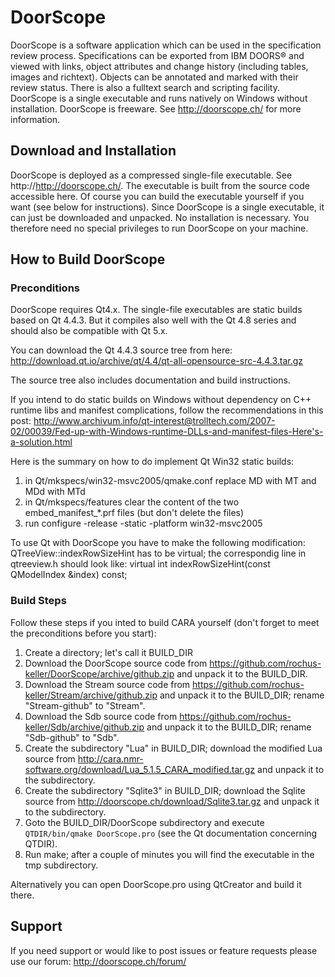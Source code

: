 # DoorScope
DoorScope is a software application which can be used in the specification review process. Specifications can be exported from IBM DOORS® and viewed with links, object attributes and change history (including tables, images and richtext). Objects can be annotated and marked with their review status. There is also a fulltext search and scripting facility. DoorScope is a single executable and runs natively on Windows without installation. DoorScope is freeware. See http://doorscope.ch/ for more information.

## Download and Installation
DoorScope is deployed as a compressed single-file executable. See http://http://doorscope.ch/. The executable is built from the source code accessible here. Of course you can build the executable yourself if you want (see below for instructions). Since DoorScope is a single executable, it can just be downloaded and unpacked. No installation is necessary. You therefore need no special privileges to run DoorScope on your machine. 

## How to Build DoorScope

### Preconditions
DoorScope requires Qt4.x. The single-file executables are static builds based on Qt 4.4.3. But it compiles also well with the Qt 4.8 series and should also be compatible with Qt 5.x. 

You can download the Qt 4.4.3 source tree from here: http://download.qt.io/archive/qt/4.4/qt-all-opensource-src-4.4.3.tar.gz

The source tree also includes documentation and build instructions.

If you intend to do static builds on Windows without dependency on C++ runtime libs and manifest complications, follow the recommendations in this post: http://www.archivum.info/qt-interest@trolltech.com/2007-02/00039/Fed-up-with-Windows-runtime-DLLs-and-manifest-files-Here's-a-solution.html

Here is the summary on how to do implement Qt Win32 static builds:
1. in Qt/mkspecs/win32-msvc2005/qmake.conf replace MD with MT and MDd with MTd
2. in Qt/mkspecs/features clear the content of the two embed_manifest_*.prf files (but don't delete the files)
3. run configure -release -static -platform win32-msvc2005

To use Qt with DoorScope you have to make the following modification: QTreeView::indexRowSizeHint has to be virtual; the correspondig line in qtreeview.h should look like:
    virtual int indexRowSizeHint(const QModelIndex &index) const;

### Build Steps
Follow these steps if you inted to build CARA yourself (don't forget to meet the preconditions before you start):

1. Create a directory; let's call it BUILD_DIR
2. Download the DoorScope source code from https://github.com/rochus-keller/DoorScope/archive/github.zip and unpack it to the BUILD_DIR.
3. Download the Stream source code from https://github.com/rochus-keller/Stream/archive/github.zip and unpack it to the BUILD_DIR; rename "Stream-github" to "Stream".
4. Download the Sdb source code from https://github.com/rochus-keller/Sdb/archive/github.zip and unpack it to the BUILD_DIR; rename "Sdb-github" to "Sdb".
5. Create the subdirectory "Lua" in BUILD_DIR; download the modified Lua source from http://cara.nmr-software.org/download/Lua_5.1.5_CARA_modified.tar.gz and unpack it to the subdirectory.
6. Create the subdirectory "Sqlite3" in BUILD_DIR; download the Sqlite source from http://doorscope.ch/download/Sqlite3.tar.gz and unpack it to the subdirectory.
7. Goto the BUILD_DIR/DoorScope subdirectory and execute `QTDIR/bin/qmake DoorScope.pro` (see the Qt documentation concerning QTDIR).
8. Run make; after a couple of minutes you will find the executable in the tmp subdirectory.

Alternatively you can open DoorScope.pro using QtCreator and build it there.

## Support
If you need support or would like to post issues or feature requests please use our forum: http://doorscope.ch/forum/



